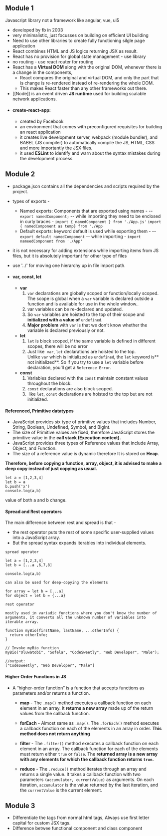 ## Module 1

Javascript library not a framework like angular, vue, ui5
- developed by fb in 2003
- very minimalistic, just focusses on building on efficient UI building
- Need to use other libraries to create fully functioning silgle page application
- React combines HTML and JS logics returning JSX as result.
- React has no provision for global state management - use library
- no routing - use react router for routing
- React has a **Virtual DOM** along with the original DOM, whenever there is a change in the components, 
	- React compares the original and virtual DOM, and only the part that is change is re-rendered instead of re-rendering the whole DOM. 
	- This makes React faster than any other frameworks out there.
- [[Node]] is an event driven **JS runtime** used for building scalable network applications.
- #### **create-react-app:**
	- created by Facebook
	- an environment that comes with preconfigured requisites for building an react application
	- it creates live development server, webpack (module bundler), and BABEL (JS compiler) to automatically compile the JS, HTML, CSS and more importantly the JSX files. 
	- it used **ESLint** to identify and warn about the syntax mistakes during the development process


## Module 2

- package.json contains all the dependencies and scripts required  by the project.
- types of exports - 
	- Named exports: Components that are exported using names - 
		-- `export namedComponent;`
		-- while importing they need to be enclosed in curly braces - 
			`import { namedComponent } from './App.js'`
			`import { namedComponent as temp} from './App`
	- Default exports: keyword default is used while exporting them - 
		-- `export default namedComponent`
		-- while importing - `import nameedComponent from './App'`
- it is not necessary for adding extensions while importing items from JS files, but it is absolutely important for other type of files
- use '../' for moving one hierarchy up in file import path.

- #### var, const, let
	- **var**
		1. `var` declarations are globally scoped or function/locally scoped. The scope is global when a `var` variable is declared outside a function and is available for use in the whole window..
		2. var variables can be re-declared and updated.
		3. So `var` variables are hoisted to the top of their scope and **initialized with a value of** `undefined`.
		4. **Major problem** with `var` is that we don't know whether the variable is declared previously or not.
	- **let**
		1. `let` is block scoped, if the same variable is defined in different scopes, there will be no error
		2. Just like  `var`, `let` declarations are hoisted to the top. Unlike `var` which is initialized as `undefined`, the `let` keyword is** not initialized**. So if you try to use a `let` variable before declaration, you'll get a `Reference Error`.
	- **const**
		1. Variables declared with the `const` maintain constant values throughout the block.
		2. `const` declarations are also block scoped.
		3.  like `let`, `const` declarations are hoisted to the top but are not initialized.

#### Referenced, Primitive datatypes 
- JavaScript provides six type of primitive values that includes Number, String, Boolean, Undefined, Symbol, and BigInt. 
- The size of Primitive values are fixed, therefore JavaScript stores the primitive value in the **call stack (Execution context).**
- JavaScript provides three types of Reference values that include Array, Object, and Function. 
- The size of a reference value is dynamic therefore It is stored on **Heap**.

**Therefore, before copying a function, array, object, it is advised to make a deep copy instead of just copying as usual.**
```
let a = [1,2,3,4]
let b = a
b.push('x')
console.log(a,b)
```
value of both a and b change. 

#### Spread and Rest operators
The main difference between rest and spread is that - 
- the rest operator puts the rest of some specific user-supplied values into a JavaScript array. 
- But the spread syntax expands iterables into individual elements.

```
spread operator

let a = [1,2,3,4]
let b = [...a ,6,7,8]

console.log(a,b)

can also be used for deep-copying the elements

for array = let b = [...a]
for object = let b = {...a}

```
```
rest operator

mostly used in variadic functions where you don't know the number of arguments, it converts all the unknown number of variables into iterable array.

function myBio(firstName, lastName, ...otherInfo) { 
  return otherInfo;
}

// Invoke myBio function
myBio("Oluwatobi", "Sofela", "CodeSweetly", "Web Developer", "Male");

//output:
["CodeSweetly", "Web Developer", "Male"]
```

#### Higher Order Functions in JS
- A “higher-order function” is a function that accepts functions as parameters and/or returns a function.
	- **map** - The `.map()` method executes a callback function on each element in an array. It **returns a new array** made up of the return values from the callback function.
	
	- **forEach** - Almost same as `.map()`. The `.forEach()` method executes a callback function on each of the elements in an array in order.  **This method does not return anything**
	
	- **filter** - The `.filter()` method executes a callback function on each element in an array. The callback function for each of the elements must return either `true` or `false`. The **returned array is a new array with any elements for which the callback function returns `true`.**
	
	- **reduce** - The `.reduce()` method iterates through an array and returns a single value. It takes a callback function with two parameters `(accumulator, currentValue)` as arguments. On each iteration, `accumulator` is the value returned by the last iteration, and the `currentValue` is the current element.


## Module 3

- Differentiate the tags from normal html tags, Always use first letter capital for custom JSX tags.
- Difference betwee functional component and class component